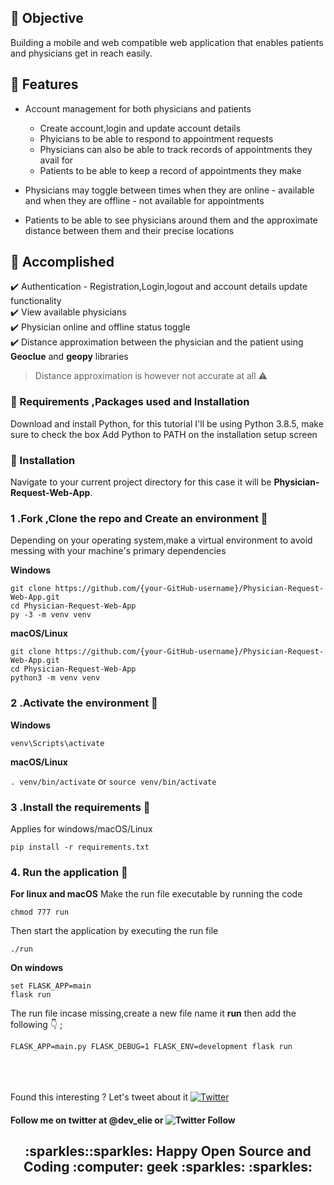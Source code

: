 ## :small_blue_diamond: Objective 
Building a mobile and web compatible web application that enables patients and physicians get in reach easily.
## :small_blue_diamond: Features

* Account management for both physicians and patients 
  - Create account,login and update account details
  - Phyicians to be able to respond to appointment requests
  - Physicians can also be able to track records of appointments they avail for
  - Patients to be able to keep a record of appointments they make
                                                    
* Physicians may toggle between times when they are online - available and when they are offline - not available for appointments
* Patients to be able to see physicians around them and the approximate distance between them and their precise locations
## :small_blue_diamond: Accomplished
:heavy_check_mark: Authentication - Registration,Login,logout and account details update functionality<br/>
:heavy_check_mark: View available physicians<br/>
:heavy_check_mark: Physician online and offline status toggle<br/>
:heavy_check_mark: Distance approximation between the physician and the patient using **Geoclue** and **geopy** libraries<br/>
> Distance approximation is however not accurate at all :warning:

### :small_blue_diamond: Requirements ,Packages used and Installation
Download and install Python, for this tutorial I'll be using Python 3.8.5, make sure to check the box Add Python to PATH on the installation setup screen
 
### :small_blue_diamond: Installation
          
Navigate to your current project directory for this case it will be **Physician-Request-Web-App**. <br>
          
### 1 .Fork ,Clone the repo and Create an environment :pushpin:
          
Depending on your operating system,make a virtual environment to avoid messing with your machine's primary dependencies
          
**Windows**
          
```
git clone https://github.com/{your-GitHub-username}/Physician-Request-Web-App.git
cd Physician-Request-Web-App
py -3 -m venv venv
```
          
**macOS/Linux**
          
```
git clone https://github.com/{your-GitHub-username}/Physician-Request-Web-App.git
cd Physician-Request-Web-App
python3 -m venv venv
```

### 2 .Activate the environment :pushpin:
          
**Windows** 

```venv\Scripts\activate```
          
**macOS/Linux**

```. venv/bin/activate```
or
```source venv/bin/activate```

### 3 .Install the requirements :pushpin:

Applies for windows/macOS/Linux

```pip install -r requirements.txt```
  
### 4. Run the application :pushpin:

**For linux and macOS**
Make the run file executable by running the code

```chmod 777 run```

Then start the application by executing the run file

```./run```

**On windows**
```
set FLASK_APP=main
flask run
```
The run file incase missing,create a new file name it **run** then add the following :point_down: ;

```FLASK_APP=main.py FLASK_DEBUG=1 FLASK_ENV=development flask run```

</br></br></br>
Found this interesting ? Let's tweet about it [![Twitter](https://img.shields.io/twitter/url?style=social&url=https%3A%2F%2Ftwitter.com%2F)](https://twitter.com/intent/tweet?text=Wow:&url=https%3A%2F%2Fgithub.com%2FDev-Elie%2FPhysician-Request-Web-App)

#### Follow me on twitter at  **@dev_elie** or   ![Twitter Follow](https://img.shields.io/twitter/follow/dev_elie?style=social)

<h2 style="text-align: center;">:sparkles::sparkles: Happy Open Source and Coding :computer: geek :sparkles: :sparkles:</h2>

